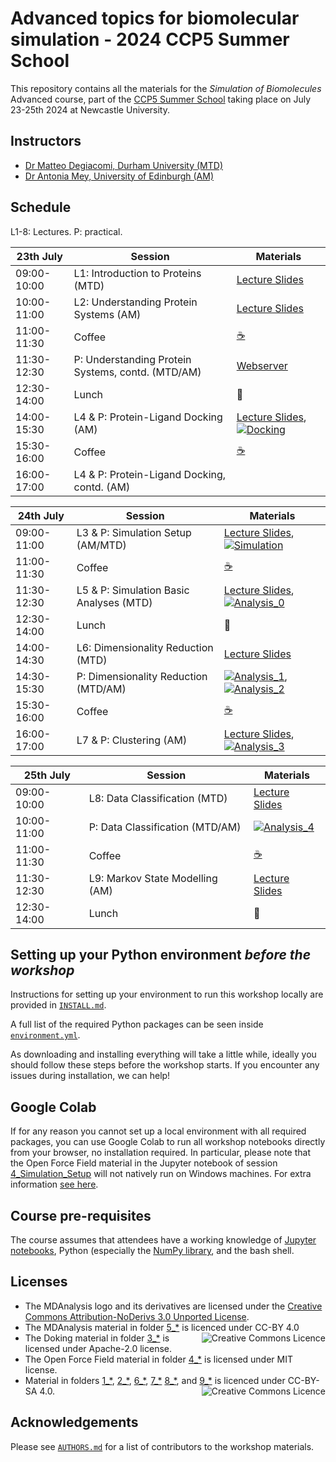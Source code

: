 # Advanced topics for biomolecular simulation - 2024 CCP5 Summer School 

This repository contains all the materials for the *Simulation of Biomolecules* Advanced course, part of the [CCP5 Summer School](https://summer2024.ccp5.ac.uk/) taking place on July 23-25th 2024 at Newcastle University.

## Instructors
    
- [Dr Matteo Degiacomi, Durham University (MTD)](https://degiacomi.org)
- [Dr Antonia Mey, University of Edinburgh (AM)](https://mey-research.org/)  

## Schedule

L1-8: Lectures. P: practical.

| 23th July   | Session                            | Materials |
|-------------|------------------------------------|-----------|
| 09:00-10:00  | L1: Introduction to Proteins (MTD) | [Lecture Slides](https://github.com/CCPBioSim/CCP5_Simulation_of_BioMolecules/blob/main/1_Introduction/Lecture_1_Introduction.pdf) | 
| 10:00-11:00 | L2: Understanding Protein Systems (AM) | [Lecture Slides](https://github.com/CCPBioSim/CCP5_Simulation_of_BioMolecules/blob/main/2_Protein_Preparation/Lecture_2_Protein_Prep.pdf)
| 11:00-11:30 | Coffee                             | [☕](https://www.youtube.com/channel/UCMb0O2CdPBNi-QqPk5T3gsQ) |
| 11:30-12:30 | P: Understanding Protein Systems, contd. (MTD/AM) | [Webserver](https://server.poissonboltzmann.org/pdb2pqr)|
| 12:30-14:00 | Lunch                              | 🍝 |
| 14:00-15:30  | L4 & P: Protein-Ligand Docking (AM)                 |  [Lecture Slides](https://github.com/CCPBioSim/CCP5_Simulation_of_BioMolecules/blob/main/3_Docking/Lecture_3_Docking.pdf), [![Docking](https://colab.research.google.com/assets/colab-badge.svg)](https://colab.research.google.com/github/CCPBioSim/CCP5_Simulation_of_BioMolecules/blob/main/3_Docking/Docking.ipynb)| 
| 15:30-16:00 | Coffee                             | [☕](https://www.youtube.com/channel/UCMb0O2CdPBNi-QqPk5T3gsQ) |
| 16:00-17:00  | L4 & P: Protein-Ligand Docking, contd. (AM)                 |  | 



|  24th July  | Session                                             | Materials |
|-------------|-----------------------------------------------------|-----------|
| 09:00-11:00 | L3 & P: Simulation Setup (AM/MTD)          | [Lecture Slides](https://github.com/CCPBioSim/CCP5_Simulation_of_BioMolecules/blob/main/4_Simulation_Setup/Lecture_4_Simulation_setup.pdf), [![Simulation](https://colab.research.google.com/assets/colab-badge.svg)](https://colab.research.google.com/github/CCPBioSim/CCP5_Simulation_of_BioMolecules/blob/main/4_Simulation_Setup/1_ligand_in_water.ipynb)
| 11:00-11:30 | Coffee                                              | [☕](https://www.youtube.com/channel/UCMb0O2CdPBNi-QqPk5T3gsQ) |
| 11:30-12:30 | L5 & P: Simulation Basic Analyses (MTD)             | [Lecture Slides](5_Analysis_MDAnalysis/Lecture_5_Analysis_MDAnalysis.pdf), [![Analysis_0](https://colab.research.google.com/assets/colab-badge.svg)](https://colab.research.google.com/github/CCPBioSim/CCP5_Simulation_of_BioMolecules/blob/main/5_Analysis_MDAnalysis/1_MDAnalysis.ipynb)|
| 12:30-14:00 | Lunch                                               | 🍝 |
| 14:00-14:30 | L6: Dimensionality Reduction (MTD)                  | [Lecture Slides](https://github.com/CCPBioSim/CCP5_Simulation_of_BioMolecules/blob/main/6_Analysis_DR/Lecture_6_DR.pdf)  |
| 14:30-15:30 | P: Dimensionality Reduction (MTD/AM)           |  [![Analysis_1](https://colab.research.google.com/assets/colab-badge.svg)](https://colab.research.google.com/github/CCPBioSim/CCP5_Simulation_of_BioMolecules/blob/main/6_Analysis_DR/1_DR_part1.ipynb), [![Analysis_2](https://colab.research.google.com/assets/colab-badge.svg)](https://colab.research.google.com/github/CCPBioSim/CCP5_Simulation_of_BioMolecules/blob/main/6_Analysis_DR/2_DR_part2.ipynb)|
| 15:30-16:00 | Coffee                                              | [☕](https://www.youtube.com/channel/UCMb0O2CdPBNi-QqPk5T3gsQ) |
| 16:00-17:00 | L7 & P: Clustering (AM)   |  [Lecture Slides](https://github.com/CCPBioSim/CCP5_Simulation_of_BioMolecules/blob/main/7_Analysis_clustering/Lecture_7_Clustering.pdf),  [![Analysis_3](https://colab.research.google.com/assets/colab-badge.svg)](https://colab.research.google.com/github/CCPBioSim/CCP5_Simulation_of_BioMolecules/blob/main/7_Analysis_clustering/1_clustering.ipynb) |


| 25th July   | Session                          | Materials |
|-------------|----------------------------------|-----------|
| 09:00-10:00  | L8: Data Classification (MTD)    | [Lecture Slides](https://github.com/CCPBioSim/CCP5_Simulation_of_BioMolecules/blob/main/8_Analysis_classification/Lecture_8_classification.pdf) | 
| 10:00-11:00 | P: Data Classification (MTD/AM)  | [![Analysis_4](https://colab.research.google.com/assets/colab-badge.svg)](https://colab.research.google.com/github/CCPBioSim/CCP5_Simulation_of_BioMolecules/blob/main/8_Analysis_classification/1_classification.ipynb) |
| 11:00-11:30 | Coffee                           | [☕](https://www.youtube.com/channel/UCMb0O2CdPBNi-QqPk5T3gsQ) |
| 11:30-12:30 | L9: Markov State Modelling (AM)  | [Lecture Slides](https://github.com/CCPBioSim/CCP5_Simulation_of_BioMolecules/blob/main/9_Analysis_MSM/Lecture_9_MSM.pdf) |
| 12:30-14:00 | Lunch                            | 🍝 |

## Setting up your Python environment *before the workshop*

<!--The workshop will be in a blended learning environment and hands-on. You will need a working installation of MDAnalysis and related packages including data to analyze in order to participate. The full installation may take up to about 1 GB of space (mostly for data, which you can delete after the workshop).--> 

Instructions for setting up your environment to run this workshop locally
are provided in [`INSTALL.md`](INSTALL.md).

A full list of the required Python packages can be seen inside [`environment.yml`](environment.yml).

As downloading and installing everything will take a little while, ideally you should follow these steps before the workshop starts. If you encounter any issues during installation, we can help!

## Google Colab

If for any reason you cannot set up a local environment with all required packages, you can use Google Colab to run all workshop notebooks directly from your browser, no installation required. In particular, please note that the Open Force Field material in the Jupyter notebook of session [4_Simulation_Setup](https://github.com/CCPBioSim/CCP5_Simulation_of_BioMolecules/tree/main/4_Simulation_Setup) will not natively run on Windows machines. For extra information [see here](https://docs.openforcefield.org/en/latest/install.html#openff-on-windows).


## Course pre-requisites

The course assumes that attendees have a working knowledge of [Jupyter notebooks](https://jupyter-notebook.readthedocs.io/en/stable/), Python (especially the [NumPy library](https://numpy.org/), and the bash shell.


## Licenses

<!--TBA-->

- The MDAnalysis logo and its derivatives are licensed under the [Creative Commons Attribution-NoDerivs 3.0 Unported License](https://creativecommons.org/licenses/by-nd/3.0/).
- The MDAnalysis material in folder [5_\*](https://github.com/CCPBioSim/CCP5_Simulation_of_BioMolecules/tree/main/5_Analysis_MDAnalysis) is licenced under CC-BY 4.0 
<a rel="license" href="http://creativecommons.org/licenses/by/4.0/"><img alt="Creative Commons Licence" style="border-width:0" src="https://i.creativecommons.org/l/by/4.0/88x31.png" title='This work is licensed under a Creative Commons Attribution 4.0 International License.' align="right"/></a>
- The Doking material in folder [3_\*](https://github.com/CCPBioSim/CCP5_Simulation_of_BioMolecules/tree/main/3_Docking) is licensed under Apache-2.0 license.
- The Open Force Field material in folder [4_\*](https://github.com/CCPBioSim/CCP5_Simulation_of_BioMolecules/tree/main/4_Simulation_Setup) is licensed under MIT license.
- Material in folders [1_\*](https://github.com/CCPBioSim/CCP5_Simulation_of_BioMolecules/tree/main/1_Introduction),
[2_\*](https://github.com/CCPBioSim/CCP5_Simulation_of_BioMolecules/tree/main/2_Protein_Preparation),
[6_\*](https://github.com/CCPBioSim/CCP5_Simulation_of_BioMolecules/tree/main/5_Analysis_DR),
[7_\*](https://github.com/CCPBioSim/CCP5_Simulation_of_BioMolecules/tree/main/6_Analysis_clustering)
[8_\*](https://github.com/CCPBioSim/CCP5_Simulation_of_BioMolecules/tree/main/8_Analysis_classification), and
[9_\*](https://github.com/CCPBioSim/CCP5_Simulation_of_BioMolecules/tree/main/9_Analysis_MSM) is licenced under CC-BY-SA 4.0.
<a rel="license" href="https://creativecommons.org/licenses/by-nc-sa/4.0/"><img alt="Creative Commons Licence" style="width=50" src="https://licensebuttons.net/l/by-nc-sa/4.0/88x31.png" title='This work is licensed under a Creative Commons Attribution 4.0 International License.' align="right"/></a>


## Acknowledgements

Please see [`AUTHORS.md`](AUTHORS.md) for a list of contributors to the workshop materials.
